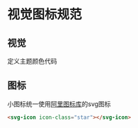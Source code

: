 
# 视觉图标规范

## 视觉

定义主题颜色代码


## 图标

小图标统一使用[阿里图标库](https://www.iconfont.cn/)的svg图标

```html
<svg-icon icon-class="star"></svg-icon>
```